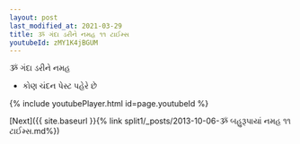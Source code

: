 ```yaml
---
layout: post
last_modified_at: 2021-03-29
title: ૐ ગંદા ડરીને નમહ ૧૧ ટાઈમ્સ
youtubeId: zMY1K4jBGUM
---
```

 
 
 ૐ ગંદા ડરીને નમહ  
 
 -  કોણ ચંદન પેસ્ટ પહેરે છે 
 
  
 
  
 
 
 
 
 
 


{% include youtubePlayer.html id=page.youtubeId %}
 
[Next]({{ site.baseurl }}{% link  split1/_posts/2013-10-06-ૐ બહુરૂપાયાં નમહ ૧૧ ટાઈમ્સ.md%})
 
